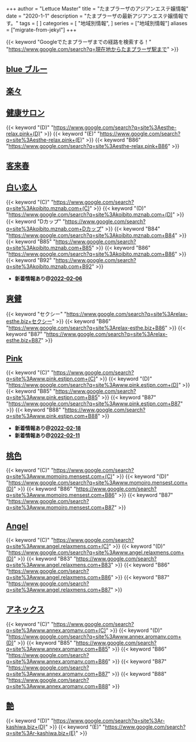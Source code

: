 +++
author = "Lettuce Master"
title = "たまプラーザのアジアンエステ嬢情報"
date = "2020-1-1"
description = "たまプラーザの最新アジアンエステ嬢情報です。"
tags = [
]
categories = [
    "地域別情報",
]
series = ["地域別情報"]
aliases = ["migrate-from-jekyl"]
+++

{{< keyword "Googleでたまプラーザまでの経路を検索する！" "https://www.google.com/search?q=現在地からたまプラーザ駅まで" >}}

## [blue ブルー](http://tamaplazarelax.fun/)


## [楽々](http://rakurakuest.xyz/)


## [健康サロン](http://esthe-relax.pink/)
{{< keyword "(D)" "https://www.google.com/search?q=site%3Aesthe-relax.pink+(D)" >}} {{< keyword "(E)" "https://www.google.com/search?q=site%3Aesthe-relax.pink+(E)" >}} {{< keyword "B86" "https://www.google.com/search?q=site%3Aesthe-relax.pink+B86" >}} 

## [客来春](http://kixyakuraicixyun.este88.com/)


## [白い恋人](http://koibito.mznab.com/)
{{< keyword "(C)" "https://www.google.com/search?q=site%3Akoibito.mznab.com+(C)" >}} {{< keyword "(D)" "https://www.google.com/search?q=site%3Akoibito.mznab.com+(D)" >}} {{< keyword "Dカップ" "https://www.google.com/search?q=site%3Akoibito.mznab.com+Dカップ" >}} {{< keyword "B84" "https://www.google.com/search?q=site%3Akoibito.mznab.com+B84" >}} {{< keyword "B85" "https://www.google.com/search?q=site%3Akoibito.mznab.com+B85" >}} {{< keyword "B86" "https://www.google.com/search?q=site%3Akoibito.mznab.com+B86" >}} {{< keyword "B92" "https://www.google.com/search?q=site%3Akoibito.mznab.com+B92" >}} 

- **新着情報あり@[2022-02-06](/post/2022-02-06)**
## [爽健](http://relax-esthe.biz/)
{{< keyword "セクシー" "https://www.google.com/search?q=site%3Arelax-esthe.biz+セクシー" >}} {{< keyword "B86" "https://www.google.com/search?q=site%3Arelax-esthe.biz+B86" >}} {{< keyword "B87" "https://www.google.com/search?q=site%3Arelax-esthe.biz+B87" >}} 

## [Pink](http://www.pink.estjpn.com/)
{{< keyword "(C)" "https://www.google.com/search?q=site%3Awww.pink.estjpn.com+(C)" >}} {{< keyword "(D)" "https://www.google.com/search?q=site%3Awww.pink.estjpn.com+(D)" >}} {{< keyword "B85" "https://www.google.com/search?q=site%3Awww.pink.estjpn.com+B85" >}} {{< keyword "B87" "https://www.google.com/search?q=site%3Awww.pink.estjpn.com+B87" >}} {{< keyword "B88" "https://www.google.com/search?q=site%3Awww.pink.estjpn.com+B88" >}} 

- **新着情報あり@[2022-02-18](/post/2022-02-18)**
- **新着情報あり@[2022-02-11](/post/2022-02-11)**
## [桃色](http://www.momoiro.mensest.com/)
{{< keyword "(C)" "https://www.google.com/search?q=site%3Awww.momoiro.mensest.com+(C)" >}} {{< keyword "(D)" "https://www.google.com/search?q=site%3Awww.momoiro.mensest.com+(D)" >}} {{< keyword "B86" "https://www.google.com/search?q=site%3Awww.momoiro.mensest.com+B86" >}} {{< keyword "B87" "https://www.google.com/search?q=site%3Awww.momoiro.mensest.com+B87" >}} 

## [Angel](http://www.angel.relaxmens.com/)
{{< keyword "(C)" "https://www.google.com/search?q=site%3Awww.angel.relaxmens.com+(C)" >}} {{< keyword "(D)" "https://www.google.com/search?q=site%3Awww.angel.relaxmens.com+(D)" >}} {{< keyword "B83" "https://www.google.com/search?q=site%3Awww.angel.relaxmens.com+B83" >}} {{< keyword "B86" "https://www.google.com/search?q=site%3Awww.angel.relaxmens.com+B86" >}} {{< keyword "B87" "https://www.google.com/search?q=site%3Awww.angel.relaxmens.com+B87" >}} 

## [アネックス](http://www.annex.aromanv.com/)
{{< keyword "(C)" "https://www.google.com/search?q=site%3Awww.annex.aromanv.com+(C)" >}} {{< keyword "(D)" "https://www.google.com/search?q=site%3Awww.annex.aromanv.com+(D)" >}} {{< keyword "B85" "https://www.google.com/search?q=site%3Awww.annex.aromanv.com+B85" >}} {{< keyword "B86" "https://www.google.com/search?q=site%3Awww.annex.aromanv.com+B86" >}} {{< keyword "B87" "https://www.google.com/search?q=site%3Awww.annex.aromanv.com+B87" >}} {{< keyword "B88" "https://www.google.com/search?q=site%3Awww.annex.aromanv.com+B88" >}} 

## [艶](https://r-kashiwa.biz/)
{{< keyword "(D)" "https://www.google.com/search?q=site%3Ar-kashiwa.biz+(D)" >}} {{< keyword "(E)" "https://www.google.com/search?q=site%3Ar-kashiwa.biz+(E)" >}} 

